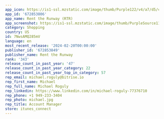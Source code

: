 ```yaml
---
app_icon: https://is1-ssl.mzstatic.com/image/thumb/Purple122/v4/a7/d5/c3/a7d5c329-9811-401b-2c71-85369c2c16e1/AppIcon-1x_U007emarketing-0-7-0-85-220-0.png/1024x1024bb.png
app_id: '672853806'
app_name: Rent the Runway (RTR)
app_screenshot: https://is1-ssl.mzstatic.com/image/thumb/PurpleSource116/v4/7d/d1/9f/7dd19f33-5801-6774-dae1-b00518913212/df35a189-da8d-4d6e-bb42-78d6c1d35452_App_Refresh_01_-_6.5in._Display.jpg/1284x2778bb.png
category: Shopping
country: US
id: 7NwsAMQ285mV
language: en
most_recent_release: '2024-02-20T00:00:00'
publisher_id: '672853849'
publisher_name: Rent the Runway
rank: '343'
release_count_in_past_year: '47'
release_count_in_past_year_category: 22
release_count_in_past_year_top_in_category: 57
rep_email: michael.roguly@bitrise.io
rep_first_name: Michael
rep_full_name: Michael Roguly
rep_linkedin: https://www.linkedin.com/in/michael-roguly-77376710
rep_phone: +1 949-233-3404
rep_photo: michael.jpg
rep_title: Account Manager
store: itunes_connect
---
```

